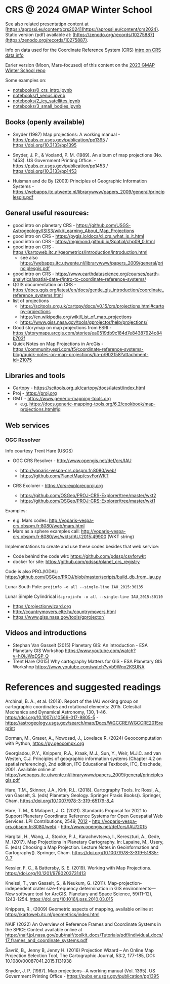 # CRS @ 2024 GMAP Winter School

See also related presentatipn content at [https://aprossi.eu/content/crs2024](https://aprossi.eu/content/crs2024). Static version (pdf) available at: [https://zenodo.org/records/10275887](https://zenodo.org/records/10275887).

Info on data used for the Coordinate Reference System (CRS) [intro on CRS data info](crs_data_info_2024-GMAP-winter-school.md)

Earier version (Moon, Mars-focused) of this content on the [2023 GMAP Winter School repo](https://github.com/europlanet-gmap/winter-school-2023/tree/main/crs)

Some examples on: 

* [notebooks/0_crs_intro.ipynb](./notebooks/0_crs_intro.ipynb)
* [notebooks/1_venus.ipynb](./notebooks/1_venus.ipynb)
* [notebooks/2_icy_satellites.ipynb](./notebooks/2_icy_satellites.ipynb)
* [notebooks/3_small_bodies.ipynb](./notebooks/3_small_bodies.ipynb)

## Books (openly available)

* Snyder (1987) Map projections: A working manual - https://pubs.er.usgs.gov/publication/pp1395 / https://doi.org/10.3133/pp1395 

* Snyder, J. P., & Voxland, P. M. (1989). An album of map projections (No. 1453). US Government Printing Office. - https://pubs.er.usgs.gov/publication/pp1453 / https://doi.org/10.3133/pp1453

* Huisman and de By (2009) Principles of Geographic Information Systems - https://webapps.itc.utwente.nl/librarywww/papers_2009/general/principlesgis.pdf

## General useful resources:

* good intro on planetary CRS - https://github.com/USGS-Astrogeology/ISIS3/wiki/Learning_About_Map_Projections
* good intro on CRS - https://pygis.io/docs/d_crs_what_is_it.html 
* good intro on CRS - https://mgimond.github.io/Spatial/chp09_0.html
* good intro on CRS - https://kartoweb.itc.nl/geometrics/Introduction/introduction.html
    * see also https://webapps.itc.utwente.nl/librarywww/papers_2009/general/principlesgis.pdf
* good intro on CRS - https://www.earthdatascience.org/courses/earth-analytics/spatial-data-r/intro-to-coordinate-reference-systems/
* QGIS documentation on CRS - https://docs.qgis.org/latest/en/docs/gentle_gis_introduction/coordinate_reference_systems.html
* list of projections 
  * https://scitools.org.uk/cartopy/docs/v0.15/crs/projections.html#cartopy-projections
  * https://en.wikipedia.org/wiki/List_of_map_projections
  * https://www.giss.nasa.gov/tools/gprojector/help/projections/
* Good storymap on map projections from ESRI - https://storymaps.arcgis.com/stories/ea0519db9c184d7e84387924c84b703f
* Quick Notes on Map Projections in ArcGis - https://community.esri.com/t5/coordinate-reference-systems-blog/quick-notes-on-map-projections/ba-p/902158?attachment-id=21075

## Libraries and tools

* Cartopy - https://scitools.org.uk/cartopy/docs/latest/index.html
* Proj - https://proj.org
* GMT - https://www.generic-mapping-tools.org
  * e.g. https://docs.generic-mapping-tools.org/6.2/cookbook/map-projections.html#jq

## Web services 

### OGC Resolver

Info courtesy Trent Hare (USGS)

* OGC CRS Resolver - http://www.opengis.net/def/crs/IAU
  * http://voparis-vespa-crs.obspm.fr:8080/web/
  * https://github.com/PlanetMap/csvForWKT

* CRS Exolorer - https://crs-explorer.proj.org
  * https://github.com/OSGeo/PROJ-CRS-Explorer/tree/master/wkt2
  * https://github.com/OSGeo/PROJ-CRS-Explorer/tree/master/wkt1

Examples: 

* e.g. Mars codes: http://voparis-vespa-crs.obspm.fr:8080/web/mars.html
* Mars as a sphere examples call:
http://voparis-vespa-crs.obspm.fr:8080/ws/wkts/IAU:2015:49900 (WKT string)

Implementations to create and use these codes besides that web service:

* Code behind the code wkt: https://github.com/pdssp/csvforwkt
* docker for site: https://github.com/pdssp/planet_crs_registry

Code is also PROJ/GDAL: https://github.com/OSGeo/PROJ/blob/master/scripts/build_db_from_iau.py

Lunar South Pole:
```projinfo -o all --single-line IAU_2015:30135```

Lunar Simple Cylindrical is:
```projinfo -o all --single-line IAU_2015:30110```




* https://projectionwizard.org
* http://countrymovers.elte.hu/countrymovers.html
* https://www.giss.nasa.gov/tools/gprojector/

## Videos and introductions

* Stephan Van Gasselt (2015) Planetary GIS: An introduction - ESA Planetary GIS Workshop https://www.youtube.com/watch?v=hOiJWqDSP_Q 
* Trent Hare (2015) Why cartography Matters for GIS - ESA Planetary GIS Workshop https://www.youtube.com/watch?v=b9Wqo2KSUNA 

# References and suggested readings

Archinal, B. A., et al. (2018). Report of the IAU working group on cartographic coordinates and rotational elements: 2015. Celestial Mechanics and Dynamical Astronomy, 130, 1-46. https://doi.org/10.1007/s10569-017-9805-5 - https://astrogeology.usgs.gov/search/map/Docs/WGCCRE/WGCCRE2015reprint

Dorman, M., Graser, A., Nowosad, J., Lovelace R. (2024) Geoocomputation with Python, https://py.geocompx.org

Georgiadou, P.Y., Knippers, R.A., Kraak, M.J., Sun, Y., Weir, M.J.C. and van Westen, C.J. Principles of geographic information systems (Chapter 4.2 on spatial referencing), 2nd edition, ITC Educational Textbook, ITC, Enschede, 2001. Available online at https://webapps.itc.utwente.nl/librarywww/papers_2009/general/principlesgis.pdf 

Hare, T.M., Skinner, J.A., Kirk, R.L. (2018). Cartography Tools. In: Rossi, A., van Gasselt, S. (eds) Planetary Geology. Springer Praxis Books(). Springer, Cham. https://doi.org/10.1007/978-3-319-65179-8_4

Hare, T. M., & Malapert, J. C. (2021). Standards Proposal for 2021 to Support Planetary Coordinate Reference Systems for Open Geospatial Web Services. LPI Contributions, 2549, [7012](https://www.hou.usra.edu/meetings/planetdata2021/pdf/7012.pdf) - http://voparis-vespa-crs.obspm.fr:8080/web/ - http://www.opengis.net/def/crs/IAU/2015

Hargitai, H., Wang, J., Stooke, P.J., Karachevtseva, I., Kereszturi, A., Gede, M. (2017). Map Projections in Planetary Cartography. In: Lapaine, M., Usery, E. (eds) Choosing a Map Projection. Lecture Notes in Geoinformation and Cartography(). Springer, Cham. https://doi.org/10.1007/978-3-319-51835-0_7 

Kessler, F. C., & Battersby, S. E. (2019). Working with Map Projections. https://doi.org/10.1201/9780203731413 

Kneissl, T., van Gasselt, S., & Neukum, G. (2011). Map-projection-independent crater size-frequency determination in GIS environments—New software tool for ArcGIS. Planetary and Space Science, 59(11-12), 1243-1254. https://doi.org/10.1016/j.pss.2010.03.015

Knippers, R., (2009) Geometric aspects of mapping, available online at https://kartoweb.itc.nl/geometrics/index.html 

NAIF (2022) An Overview of Reference Frames and Coordinate Systems in the SPICE Context available online at https://naif.jpl.nasa.gov/pub/naif/toolkit_docs/Tutorials/pdf/individual_docs/17_frames_and_coordinate_systems.pdf 

Šavrič, B,, Jenny B,  Jenny H. (2016) Projection Wizard – An Online Map Projection Selection Tool, The Cartographic Journal, 53:2, 177-185, DOI: 10.1080/00087041.2015.1131938

Snyder, J. P. (1987). Map projections--A working manual (Vol. 1395). US Government Printing Office - https://pubs.er.usgs.gov/publication/pp1395
